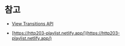 # 참고

- [View Transitions API](https://developer.mozilla.org/ko/docs/Web/API/View_Transitions_API)

- [https://http203-playlist.netlify.app/](https://http203-playlist.netlify.app/)
